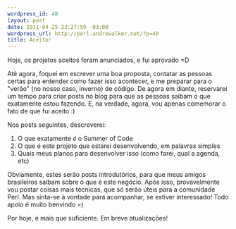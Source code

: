 ```yaml
--- 
wordpress_id: 40
layout: post
date: 2011-04-25 23:27:59 -03:00
wordpress_url: http://perl.andrewalker.net/?p=40
title: Aceito!
---
```

Hoje, os projetos aceitos foram anunciados, e fui aprovado =D

Até agora, foquei em escrever uma boa proposta, contatar as pessoas certas para entender como fazer isso acontecer, e me preparar para o "verão" (no nosso caso, inverno) de código. De agora em diante, reservarei um tempo para criar posts no blog para que as pessoas saibam o que exatamente estou fazendo. E, na verdade, agora, vou apenas comemorar o fato de que fui aceito :)

Nos posts seguintes, descreverei:

<ol>
<li>O que exatamente <i>é</i> o Summer of Code</li>
<li>O que é este projeto que estarei desenvolvendo, em palavras simples</li>
<li>Quais meus planos para desenvolver isso (como farei, qual a agenda, etc)</li>
</ol>

Obviamente, estes serão posts introdutórios, para que meus amigos brasileiros saibam sobre o que é este negócio. Após isso, provavelmente vou postar coisas mais técnicas, que só serão úteis para a comunidade Perl. Mas sinta-se à vontade para acompanhar, se estiver interessado! Todo apoio é muito benvindo =)

Por hoje, é mais que suficiente. Em breve atualizações!
